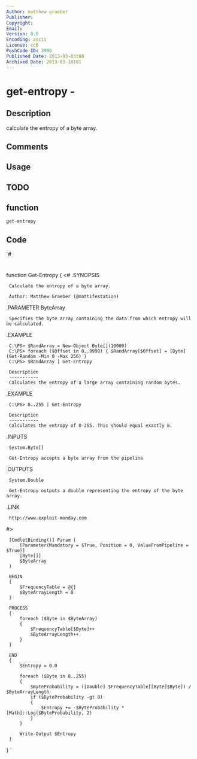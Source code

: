 ```yaml
---
Author: matthew graeber
Publisher: 
Copyright: 
Email: 
Version: 0.0
Encoding: ascii
License: cc0
PoshCode ID: 3996
Published Date: 2013-03-03t08
Archived Date: 2013-03-10t01
---
```


# get-entropy - 

## Description

calculate the entropy of a byte array.

## Comments



## Usage



## TODO



## function

`get-entropy`

## Code

`#
 #
 function Get-Entropy
 {
 <#
 .SYNOPSIS
 
     Calculate the entropy of a byte array.
 
     Author: Matthew Graeber (@mattifestation)
 
 .PARAMETER ByteArray
 
     Specifies the byte array containing the data from which entropy will be calculated.
 
 .EXAMPLE
 
     C:\PS> $RandArray = New-Object Byte[](10000)
     C:\PS> foreach ($Offset in 0..9999) { $RandArray[$Offset] = [Byte] (Get-Random -Min 0 -Max 256) }
     C:\PS> $RandArray | Get-Entropy
 
     Description
     -----------
     Calculates the entropy of a large array containing random bytes.
 
 .EXAMPLE
 
     C:\PS> 0..255 | Get-Entropy
 
     Description
     -----------
     Calculates the entropy of 0-255. This should equal exactly 8.
 
 .INPUTS
 
     System.Byte[]
 
     Get-Entropy accepts a byte array from the pipeline
 
 .OUTPUTS
 
     System.Double
 
     Get-Entropy outputs a double representing the entropy of the byte array.
 
 .LINK
 
     http://www.exploit-monday.com
 #>
 
     [CmdletBinding()] Param (
         [Parameter(Mandatory = $True, Position = 0, ValueFromPipeline = $True)]
         [Byte[]]
         $ByteArray
     )
 
     BEGIN
     {
         $FrequencyTable = @{}
         $ByteArrayLength = 0
     }
 
     PROCESS
     {
         foreach ($Byte in $ByteArray)
         {
             $FrequencyTable[$Byte]++
             $ByteArrayLength++
         }
     }
 
     END
     {
         $Entropy = 0.0
 
         foreach ($Byte in 0..255)
         {
             $ByteProbability = ([Double] $FrequencyTable[[Byte]$Byte]) / $ByteArrayLength
             if ($ByteProbability -gt 0)
             {
                 $Entropy += -$ByteProbability * [Math]::Log($ByteProbability, 2)
             }
         }
 
         Write-Output $Entropy
     }
 }
`

